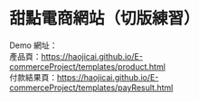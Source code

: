 # 甜點電商網站（切版練習）

Demo 網址：  
產品頁：https://haojicai.github.io/E-commerceProject/templates/product.html  
付款結果頁：https://haojicai.github.io/E-commerceProject/templates/payResult.html  
